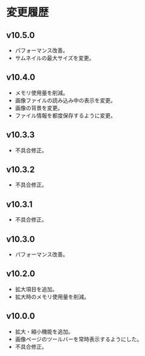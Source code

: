 # 変更履歴

## v10.5.0
* パフォーマンス改善。
* サムネイルの最大サイズを変更。

## v10.4.0
* メモリ使用量を削減。
* 画像ファイルの読み込み中の表示を変更。
* 画像の背景を変更。
* ファイル情報を都度保存するように変更。

## v10.3.3
* 不具合修正。

## v10.3.2
* 不具合修正。

## v10.3.1
* 不具合修正。

## v10.3.0
* パフォーマンス改善。

## v10.2.0
* 拡大項目を追加。
* 拡大時のメモリ使用量を削減。

## v10.0.0
* 拡大・縮小機能を追加。
* 画像ページのツールバーを常時表示するようにした。
* 不具合修正。

